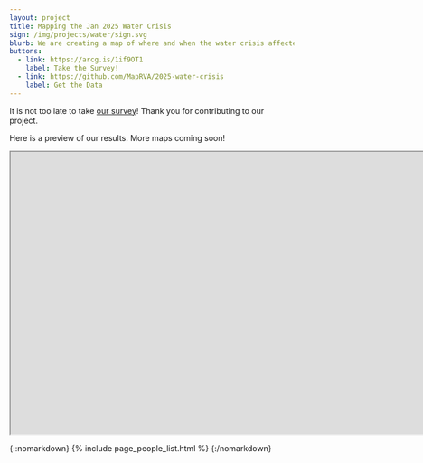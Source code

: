 ```yaml
---
layout: project
title: Mapping the Jan 2025 Water Crisis
sign: /img/projects/water/sign.svg
blurb: We are creating a map of where and when the water crisis affected Richmonders.
buttons:
  - link: https://arcg.is/1if9OT1
    label: Take the Survey!
  - link: https://github.com/MapRVA/2025-water-crisis
    label: Get the Data
---
```


It is not too late to take [our survey](https://arcg.is/1if9OT1)! Thank you for contributing to our project.

Here is a preview of our results. More maps coming soon!

<iframe
  title="OpenTrailStash"
  width="10000"
  height="500"
  src="https://overpass-ultra.us/#map&query=url:https://maprva.github.io/2025-water-crisis/max_severity.ultra">
</iframe>

{::nomarkdown}
{% include page_people_list.html %}
{:/nomarkdown}
